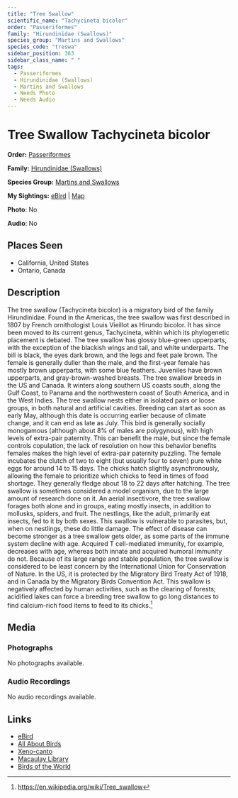```yaml
---
title: "Tree Swallow"
scientific_name: "Tachycineta bicolor"
order: "Passeriformes"
family: "Hirundinidae (Swallows)"
species_group: "Martins and Swallows"
species_code: "treswa"
sidebar_position: 363
sidebar_class_name: " "
tags: 
  - Passeriformes
  - Hirundinidae (Swallows)
  - Martins and Swallows
  - Needs Photo
  - Needs Audio
---
```


# Tree Swallow <span className='sci_name'>Tachycineta bicolor</span>

**Order:** [Passeriformes](/tags/passeriformes)

**Family:** [Hirundinidae (Swallows)](/tags/hirundinidae-swallows)

**Species Group:** [Martins and Swallows](/tags/martins-and-swallows)

**My Sightings:** [eBird](https://ebird.org/lifelist?r=world&time=life&spp=treswa) | [Map](/map?species_code=treswa)

**Photo**: No 

**Audio**: No

## Places Seen

* California, United States
* Ontario, Canada

## Description
The tree swallow (Tachycineta bicolor) is a migratory bird of the family Hirundinidae. Found in the Americas, the tree swallow was first described in 1807 by French ornithologist Louis Vieillot as Hirundo bicolor. It has since been moved to its current genus, Tachycineta, within which its phylogenetic placement is debated. The tree swallow has glossy blue-green upperparts, with the exception of the blackish wings and tail, and white underparts. The bill is black, the eyes dark brown, and the legs and feet pale brown. The female is generally duller than the male, and the first-year female has mostly brown upperparts, with some blue feathers. Juveniles have brown upperparts, and gray-brown-washed breasts. The tree swallow breeds in the US and Canada. It winters along southern US coasts south, along the Gulf Coast, to Panama and the northwestern coast of South America, and in the West Indies.
The tree swallow nests either in isolated pairs or loose groups, in both natural and artificial cavities. Breeding can start as soon as early May, although this date is occurring earlier because of climate change, and it can end as late as July. This bird is generally socially monogamous (although about 8% of males are polygynous), with high levels of extra-pair paternity. This can benefit the male, but since the female controls copulation, the lack of resolution on how this behavior benefits females makes the high level of extra-pair paternity puzzling. The female incubates the clutch of two to eight (but usually four to seven) pure white eggs for around 14 to 15 days. The chicks hatch slightly asynchronously, allowing the female to prioritize which chicks to feed in times of food shortage. They generally fledge about 18 to 22 days after hatching. The tree swallow is sometimes considered a model organism, due to the large amount of research done on it.
An aerial insectivore, the tree swallow forages both alone and in groups, eating mostly insects, in addition to mollusks, spiders, and fruit. The nestlings, like the adult, primarily eat insects, fed to it by both sexes. This swallow is vulnerable to parasites, but, when on nestlings, these do little damage. The effect of disease can become stronger as a tree swallow gets older, as some parts of the immune system decline with age. Acquired T cell-mediated immunity, for example, decreases with age, whereas both innate and acquired humoral immunity do not. Because of its large range and stable population, the tree swallow is considered to be least concern by the International Union for Conservation of Nature. In the US, it is protected by the Migratory Bird Treaty Act of 1918, and in Canada by the Migratory Birds Convention Act. This swallow is negatively affected by human activities, such as the clearing of forests; acidified lakes can force a breeding tree swallow to go long distances to find calcium-rich food items to feed to its chicks.[^1]

[^1]: https://en.wikipedia.org/wiki/Tree_swallow

## Media
### Photographs
No photographs available.

### Audio Recordings
No audio recordings available.

## Links
* [eBird](https://ebird.org/species/treswa) 
* [All About Birds](https://www.allaboutbirds.org/guide/treswa) 
* [Xeno-canto](https://www.xeno-canto.org/species/tachycineta-bicolor) 
* [Macaulay Library](https://search.macaulaylibrary.org/catalog?taxonCode=treswa&sort=rating_rank_desc)
* [Birds of the World](https://birdsoftheworld.org/bow/species/treswa)
